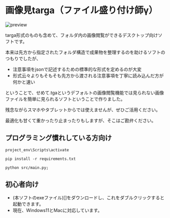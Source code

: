 # 画像見targa（ファイル盛り付け師γ）

![preview](https://gyazo.com/dceb17dac88d19bb3b339c4c6bc820a0/raw)

targa形式のものも含めて、フォルダ内の画像閲覧ができるデスクトップ向けソフトです。

本来は先方から指定されたフォルダ構造で成果物を整理するのを助けるソフトのつもりでしたが、
- 注意事項をjsonで記述するための標準的な形式を定めるのが大変
- 形式云々よりもそもそも先方から渡される注意事項を丁寧に読み込んだ方が何かと速い

ということで、せめて.tgaというデフォルトの画像閲覧機能では見られない画像ファイルを簡単に見られるソフトということで作りました。

残念ながらスマホやタブレットからでは使えませんが、ぜひご活用ください。

最適化も甘くて重かったり止まったりもしますが、そこはご勘弁ください。


## プログラミング慣れしている方向け
```
project_env\Scripts\activate
```
```
pip install -r requirements.txt
```
```
python src/main.py;
```

## 初心者向け
- (本ソフトのexeファイル)[]をダウンロードし、これをダブルクリックすると起動できます。
 - 現在、Windows11とMacに対応しています。